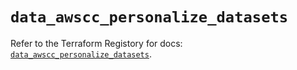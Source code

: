 # `data_awscc_personalize_datasets`

Refer to the Terraform Registory for docs: [`data_awscc_personalize_datasets`](https://registry.terraform.io/providers/hashicorp/awscc/0.70.0/docs/data-sources/personalize_datasets).
